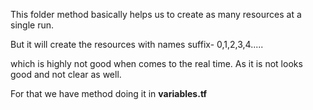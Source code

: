 This folder method basically helps us to create as many resources at a single run.

But it will create the resources with names suffix- 0,1,2,3,4.....

which is highly not good when comes to the real time. As it is not looks good and not clear as well.


For that we have method doing it in **variables.tf**